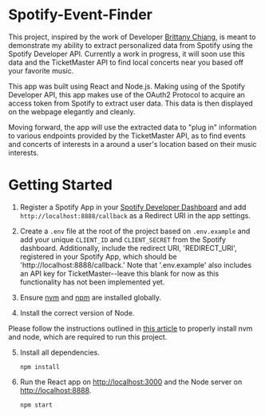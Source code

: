 # Spotify-Event-Finder
This project, inspired by the work of Developer [Brittany Chiang](https://www.newline.co/courses/build-a-spotify-connected-app), is meant to demonstrate my ability to extract personalized data from Spotify using the Spotify Developer API. Currently a work in progress, it will soon use this data and the TicketMaster API to find local concerts near you based off your favorite music.


This app was built using React and Node.js. Making using of the Spotify Developer API, this app makes use of the OAuth2 Protocol to acquire an access token from Spotify to extract user data. This data is then displayed on the webpage elegantly and cleanly.

Moving forward, the app will use the extracted data to "plug in" information to various endpoints provided by the TicketMaster API, as to find events and concerts of interests in a around a user's location based on their music interests.

# Getting Started

1. Register a Spotify App in your [Spotify Developer Dashboard](https://developer.spotify.com/dashboard/) and add `http://localhost:8888/callback` as a Redirect URI in the app settings.

2. Create a `.env` file at the root of the project based on `.env.example` and add your unique `CLIENT_ID` and `CLIENT_SECRET` from the Spotify dashboard. Additionally, include the redirect URI, 'REDIRECT_URI', registered in your Spotify App, which should be 'http://localhost:8888/callback.' Note that '.env.example' also includes an API key for TicketMaster--leave this blank for now as this functionality has not been implemented yet.

3. Ensure [nvm](https://github.com/nvm-sh/nvm) and [npm](https://www.npmjs.com/) are installed globally.

4. Install the correct version of Node.

Please follow the instructions outlined in [this article](https://www.linode.com/docs/guides/how-to-install-use-node-version-manager-nvm/) to properly install nvm and node, which are required to run this project. 

5. Install all dependencies.

    ```shell
    npm install
    ```

6. Run the React app on <http://localhost:3000> and the Node server on <http://localhost:8888>.

    ```shell
    npm start
    ```
